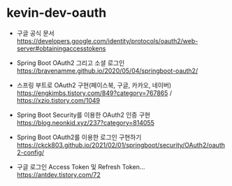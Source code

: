 # kevin-dev-oauth



- 구글 공식 문서 https://developers.google.com/identity/protocols/oauth2/web-server#obtainingaccesstokens

- Spring Boot OAuth2 그리고 소셜 로그인 https://bravenamme.github.io/2020/05/04/springboot-oauth2/
- 스프링 부트로 OAuth2 구현(페이스북, 구글, 카카오, 네이버) https://engkimbs.tistory.com/849?category=767865 / https://xzio.tistory.com/1049
- Spring Boot Security를 이용한 OAuth2 인증 구현 https://blog.neonkid.xyz/237?category=814055
- Spring Boot OAuth2를 이용한 로그인 구현하기 https://ckck803.github.io/2021/02/01/springboot/security/OAuth2/oauth2-config/
- 구글 로그인 Access Token 및 Refresh Token... https://antdev.tistory.com/72